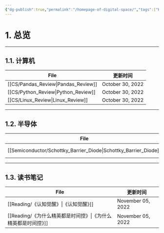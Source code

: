```yaml
---
{"dg-publish":true,"permalink":"/homepage-of-digital-space/","tags":["Homepage","gardenEntry"]}
---
```



# 1. 总览

---
## 1.1. 计算机

| File                                   | 更新时间             |
| -------------------------------------- | ---------------- |
| [[CS/Pandas_Review\|Pandas_Review]] | October 30, 2022 |
| [[CS/Python_Review\|Python_Review]] | October 30, 2022 |
| [[CS/Linux_Review\|Linux_Review]]   | October 30, 2022 |

---
## 1.2. 半导体
| File                                                                | 更新时间              |
| ------------------------------------------------------------------- | ----------------- |
| [[Semiconductor/Schottky_Barrier_Diode\|Schottky_Barrier_Diode]] | November 03, 2022 |

---
## 1.3. 读书笔记
| File                                      | 更新时间              |
| ----------------------------------------- | ----------------- |
| [[Reading/《认知觉醒》\|《认知觉醒》]]             | November 05, 2022 |
| [[Reading/《为什么精英都是时间控》\|《为什么精英都是时间控》]] | November 05, 2022 |

